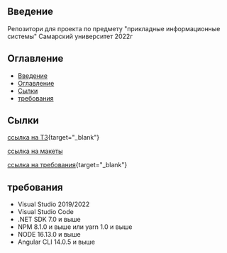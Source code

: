 ## Введение

Репозитори для проекта по предмету "прикладные информационные системы" 
Самарский университет 2022г

## Оглавление

- [Введение](#введение)
- [Оглавление](#оглавление)
- [Сылки](#сылки)
- [требования](#требования)

## Сылки

[ссылка на ТЗ](https://docs.yandex.ru/docs/view?url=ya-disk-public%3A%2F%2FGXFetMPR0FbndpqaGlrusXXEvbPaVs8JwxPJ%2B1Cl4%2BQoA7c2jzsfZhoV1R9c5L%2BUq%2FJ6bpmRyOJonT3VoXnDag%3D%3D%3A%2FМатериалы%20для%20практики%2FЗадания%20для%20команд%20(4%20вида%20на%20группу)%2FПРОЕКТ_Приложение_подачи_данных_домовладельцев_V1_00.pdf&name=ПРОЕКТ_Приложение_подачи_данных_домовладельцев_V1_00.pdf "ссылка на ТЗ"){target="_blank"}

 <a href="https://www.figma.com/file/FP5E5f897mrs5lCs916IK1/Приложение-подачи-данных-домовладельцев?node-id=137%3A0" target="_blank">ссылка на макеты</a> 

[ссылка на требования](https://docs.yandex.ru/docs/view?url=ya-disk-public%3A%2F%2FGXFetMPR0FbndpqaGlrusXXEvbPaVs8JwxPJ%2B1Cl4%2BQoA7c2jzsfZhoV1R9c5L%2BUq%2FJ6bpmRyOJonT3VoXnDag%3D%3D%3A%2FМатериалы%20для%20практики%2FПИС%20(требования%20к%20выполнению%20практической%20работы).docx&name=ПИС%20(требования%20к%20выполнению%20практической%20работы).docx "ссылка на требования"){target="_blank"}

## требования

- Visual Studio 2019/2022
- Visual Studio Code 
- .NET SDK 7.0 и выше
- NPM 8.1.0 и выше или yarn 1.0 и выше
- NODE 16.13.0 и выше
- Angular CLI 14.0.5 и выше
